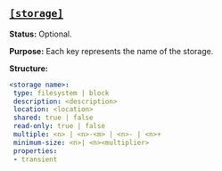 <a href="#heading--storage"><h2 id="heading--storage">`[storage]`</h2></a>

**Status:** Optional.

**Purpose:** Each key represents the name of the storage.

**Structure:**

```yaml
<storage name>:
 type: filesystem | block
 description: <description>
 location: <location>
 shared: true | false
 read-only: true | false
 multiple: <n> | <n>-<m> | <n>- | <n>+
 minimum-size: <n>| <n><multiplier>
 properties:
 - transient
```
